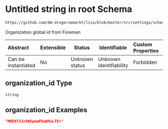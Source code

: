 # Untitled string in root Schema

```txt
https://github.com/dm-drogeriemarkt/lisa/blob/master/src/settings/schema.json#/properties/default_configs/properties/organization_id
```

Organization global id from Foreman


| Abstract            | Extensible | Status         | Identifiable            | Custom Properties | Additional Properties | Access Restrictions | Defined In                                                                               |
| :------------------ | ---------- | -------------- | ----------------------- | :---------------- | --------------------- | ------------------- | ---------------------------------------------------------------------------------------- |
| Can be instantiated | No         | Unknown status | Unknown identifiability | Forbidden         | Allowed               | none                | [settings.schema.json\*](../../src/settings/settings.schema.json "open original schema") |

## organization_id Type

`string`

## organization_id Examples

```json
"MDE6T3JnYW5pemF0aW9uLTE="
```
